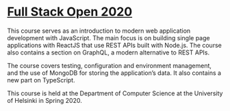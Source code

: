 # [Full Stack Open 2020](https://fullstackopen.com/en/)

This course serves as an introduction to modern web application development with JavaScript. The main focus is on building single page applications with ReactJS that use REST APIs built with Node.js. The course also contains a section on GraphQL, a modern alternative to REST APIs.

The course covers testing, configuration and environment management, and the use of MongoDB for storing the application’s data. It also contains a new part on TypeScript.

This course is held at the Department of Computer Science at the University of Helsinki in Spring 2020.
